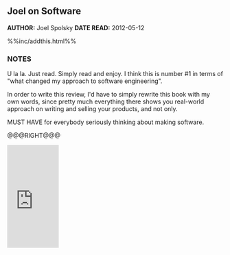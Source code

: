 Joel on Software
---------------

**AUTHOR:** Joel Spolsky 
**DATE READ:** 2012-05-12

%%inc/addthis.html%%

### NOTES ###

U la la. Just read. Simply read and enjoy. I think this is number #1 in
terms of "what changed my approach to software engineering".

In order to write this review, I'd have to simply rewrite this book with my
own words, since pretty much everything there shows you real-world approach
on writing and selling your products, and not only.

MUST HAVE for everybody seriously thinking about making software.

@@@RIGHT@@@

<iframe src="http://rcm.amazon.com/e/cm?lt1=_blank&bc1=FFFFFF&IS2=1&npa=1&bg1=FFFFFF&fc1=000000&lc1=FF0000&t=wojcadamkoszh-20&o=1&p=8&l=as4&m=amazon&f=ifr&ref=ss_til&asins=1590593898" style="width:120px;height:240px;" scrolling="no" marginwidth="0" marginheight="0" frameborder="0"></iframe>
